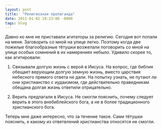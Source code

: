 ```yaml
---
layout: post
title:  "Религиозная пропаганда"
date: 2011-01-02 19:23:00 -0000
tags: blog 
---
```


Давно ко мне не приставали агитаторы за религию. Сегодня вот попали на меня. Заговорить со мной на улице легко. Поэтому когда две пожилые благообразные тётушки возжелали поговорить со мной на улице особых сомнений в их намерениях небыло. Удивило скорее то, как агитировали:

1) Связывали долгую жизнь с верой в Иисуса. На вопрос, где библия обещает верующим долгую земную жизнь, вместо царствия небесного прямого ответа не дали. На попытку узнать, не путают ли они христианство с иудаизмом, где действительно праведникам обещана долгая жизнь ответили отрицательно.

2) Верить предлагали в Иисуса. Не смогли пояснить, почему следует верить в этого внебиблейского бога, а не в более традиционного христианского бога.

Теперь мне даже интересно, что за течение такое. Сами тётушки пояснить, к какому из ответвлений христианства относятся не смогли.